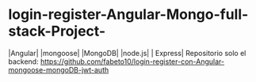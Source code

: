 # login-register-Angular-Mongo-full-stack-Project-
|Angular| |mongoose| |MongoDB| |node.js| | Express|
Repositorio solo el backend: https://github.com/fabeto10/login-register-con-Angular-mongoose-mongoDB-jwt-auth
